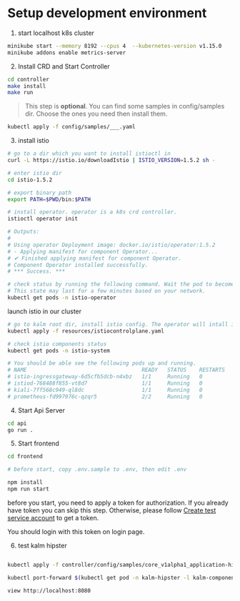 # Setup development environment

1. start localhost k8s cluster

```bash
minikube start --memory 8192 --cpus 4  --kubernetes-version v1.15.0
minikube addons enable metrics-server
```

2. Install CRD and Start Controller

```bash
cd controller
make install
make run
```

> This step is **optional**. You can find some samples in config/samples dir. Choose the ones you need then install them.

```bash
kubectl apply -f config/samples/___.yaml
```
3. install istio

```bash
# go to a dir which you want to install istioctl in
curl -L https://istio.io/downloadIstio | ISTIO_VERSION=1.5.2 sh -

# enter istio dir
cd istio-1.5.2

# export binary path
export PATH=$PWD/bin:$PATH

# install operator. operator is a k8s crd controller.
istioctl operator init

# Outputs:
#
# Using operator Deployment image: docker.io/istio/operator:1.5.2
# - Applying manifest for component Operator...
# ✔ Finished applying manifest for component Operator.
# Component Operator installed successfully.
# *** Success. ***

# check status by running the following command. Wait the pod to become ready.
# This state may last for a few minutes based on your network.
kubectl get pods -n istio-operator
```

launch istio in our cluster

```bash
# go to kalm root dir, install istio config. The operator will intall istio components for us.
kubectl apply -f resources/istiocontrolplane.yaml

# check istio components status
kubectl get pods -n istio-system

# You should be able see the following pods up and running.
# NAME                                    READY   STATUS    RESTARTS   AGE
# istio-ingressgateway-6d5cfb5dcb-n4xbz   1/1     Running   0          9h
# istiod-768488f855-vt8d7                 1/1     Running   0          9h
# kiali-7ff568c949-ql8dc                  1/1     Running   0          5h10m
# prometheus-fd997976c-qzqr5              2/2     Running   0          9h
```
4. Start Api Server

```bash
cd api
go run .
```

5. Start frontend

```bash
cd frontend

# before start, copy .env.sample to .env, then edit .env

npm install
npm run start
```

before you start, you need to apply a token for authorization. If you already have token you can skip this step. Otherwise, please follow [Create test service account](./create-test-service-account.md) to get a token.

You should login with this token on login page.

6. test kalm hipster

```bash

kubectl apply -f controller/config/samples/core_v1alpha1_application-hipster.yaml

kubectl port-forward $(kubectl get pod -n kalm-hipster -l kalm-component=frontend  -o jsonpath='{.items[0].metadata.name}') -n kalm-hipster 8080:8080

view http://localhost:8080
```
